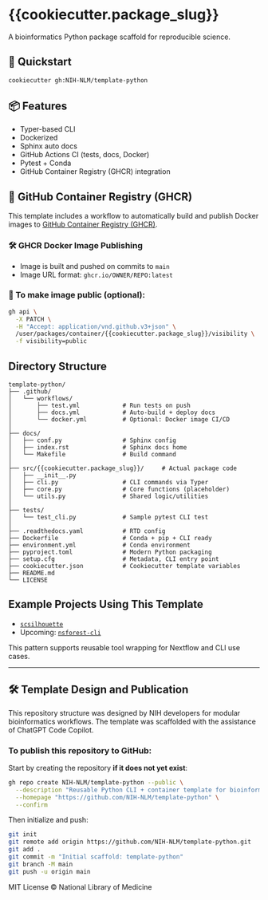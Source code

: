# {{cookiecutter.package_slug}}

A bioinformatics Python package scaffold for reproducible science.

## 🚀 Quickstart
```bash
cookiecutter gh:NIH-NLM/template-python
```

## 📦 Features
- Typer-based CLI
- Dockerized
- Sphinx auto docs
- GitHub Actions CI (tests, docs, Docker)
- Pytest + Conda
- GitHub Container Registry (GHCR) integration

## 🐳 GitHub Container Registry (GHCR)
This template includes a workflow to automatically build and publish Docker images to [GitHub Container Registry (GHCR)](https://github.com/features/packages).

### 🛠 GHCR Docker Image Publishing
- Image is built and pushed on commits to `main`
- Image URL format: `ghcr.io/OWNER/REPO:latest`

### 🔐 To make image public (optional):
```bash
gh api \
  -X PATCH \
  -H "Accept: application/vnd.github.v3+json" \
  /user/packages/container/{{cookiecutter.package_slug}}/visibility \
  -f visibility=public
```

## Directory Structure

```
template-python/
├── .github/
│   └── workflows/
│       ├── test.yml            # Run tests on push
│       ├── docs.yml            # Auto-build + deploy docs
│       └── docker.yml          # Optional: Docker image CI/CD
│
├── docs/
│   ├── conf.py                 # Sphinx config
│   ├── index.rst               # Sphinx docs home
│   └── Makefile                # Build command
│
├── src/{{cookiecutter.package_slug}}/     # Actual package code
│   ├── __init__.py
│   ├── cli.py                  # CLI commands via Typer
│   ├── core.py                 # Core functions (placeholder)
│   └── utils.py                # Shared logic/utilities
│
├── tests/
│   └── test_cli.py             # Sample pytest CLI test
│
├── .readthedocs.yaml           # RTD config
├── Dockerfile                  # Conda + pip + CLI ready
├── environment.yml             # Conda environment
├── pyproject.toml              # Modern Python packaging
├── setup.cfg                   # Metadata, CLI entry point
├── cookiecutter.json           # Cookiecutter template variables
├── README.md
└── LICENSE
```

## Example Projects Using This Template
- [`scsilhouette`](https://github.com/NIH-NLM/scsilhouette)
- Upcoming: [`nsforest-cli`](https://github.com/NIH-NLM/nsforest-cli)

This pattern supports reusable tool wrapping for Nextflow and CLI use cases.

---

## 🛠 Template Design and Publication
This repository structure was designed by NIH developers for modular bioinformatics workflows.
The template was scaffolded with the assistance of ChatGPT Code Copilot.

### To publish this repository to GitHub:

Start by creating the repository **if it does not yet exist**:
```bash
gh repo create NIH-NLM/template-python --public \
  --description "Reusable Python CLI + container template for bioinformatics tools" \
  --homepage "https://github.com/NIH-NLM/template-python" \
  --confirm
```

Then initialize and push:
```bash
git init
git remote add origin https://github.com/NIH-NLM/template-python.git
git add .
git commit -m "Initial scaffold: template-python"
git branch -M main
git push -u origin main
```

MIT License © National Library of Medicine

